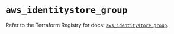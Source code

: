 # `aws_identitystore_group`

Refer to the Terraform Registry for docs: [`aws_identitystore_group`](https://registry.terraform.io/providers/hashicorp/aws/6.0.0/docs/resources/identitystore_group).
